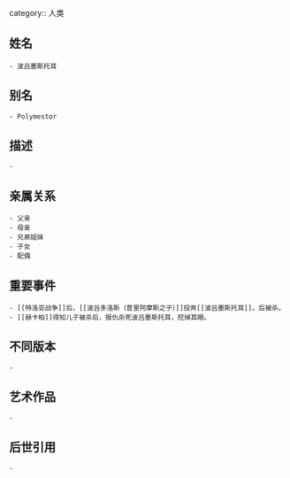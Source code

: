 category:: 人类
## 姓名
	- 波吕墨斯托耳
## 别名
	- Polymestor
## 描述
	-
## 亲属关系
	- 父亲
	- 母亲
	- 兄弟姐妹
	- 子女
	- 配偶
## 重要事件
	- [[特洛亚战争]]后，[[波吕多洛斯（普里阿摩斯之子）]]投奔[[波吕墨斯托耳]]，后被杀。
	- [[赫卡柏]]得知儿子被杀后，报仇杀死波吕墨斯托耳，挖掉其眼。
## 不同版本
	-
## 艺术作品
	-
## 后世引用
	-
